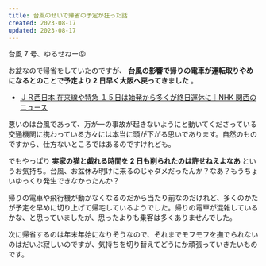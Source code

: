 ```yaml
---
title: 台風のせいで帰省の予定が狂った話
created: 2023-08-17
updated: 2023-08-17
---
```


台風 7 号、ゆるせねー😡

お盆なので帰省をしていたのですが、 **台風の影響で帰りの電車が運転取りやめになるとのことで予定より 2 日早く大阪へ戻ってきました** 。

- [ＪＲ西日本 在来線や特急 １５日は始発から多くが終日運休に｜NHK 関西のニュース](https://www3.nhk.or.jp/kansai-news/20230814/2000076573.html)

悪いのは台風であって、万が一の事故が起きないようにと動いてくださっている交通機関に携わっている方々には本当に頭が下がる思いであります。自然のものですから、仕方ないところではあるのですけれども。

でもやっぱり **実家の猫と戯れる時間を 2 日も削られたのは許せねえよなあ** というお気持ち。台風、お盆休み明けに来るのじゃダメだったんか？なあ？もうちょいゆっくり発生できなかったんか？

帰りの電車や飛行機が動かなくなるのだから当たり前なのだけれど、多くのかたが予定を早めに切り上げて帰宅しているようでした。帰りの電車が混雑しているかな、と思っていましたが、思ったよりも乗客は多くありませんでした。

次に帰省するのは年末年始になりそうなので、それまでモフモフを撫でられないのはだいぶ寂しいのですが、気持ちを切り替えてどうにか頑張っていきたいものです。
